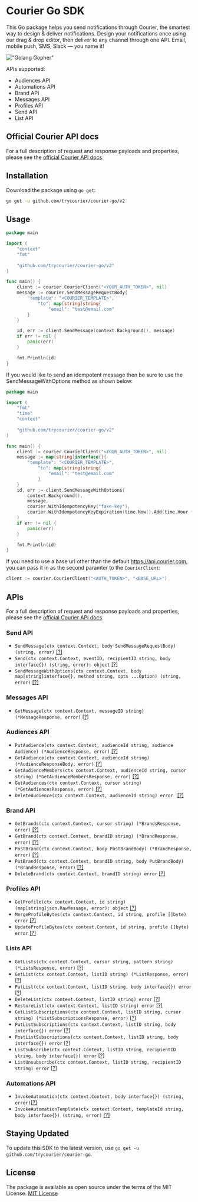 # Courier Go SDK

This Go package helps you send notifications through Courier, the smartest way to design & deliver notifications. Design your notifications once using our drag & drop editor, then deliver to any channel through one API. Email, mobile push, SMS, Slack — you name it!

!["Golang Gopher"](https://blog.golang.org/gopher/gopher.png)

APIs supported:

- Audiences API
- Automations API
- Brand API
- Messages API
- Profiles API
- Send API
- List API

## Official Courier API docs

For a full description of request and response payloads and properties, please see the [official Courier API docs](https://docs.courier.com/reference).

## Installation

Download the package using `go get`:

```bash
go get -u github.com/trycourier/courier-go/v2
```

## Usage

```go
package main

import (
	"context"
	"fmt"
	
	"github.com/trycourier/courier-go/v2"
)

func main() {
	client := courier.CourierClient("<YOUR_AUTH_TOKEN>", nil)
	message := courier.SendMessageRequestBody{
		"template": "<COURIER_TEMPLATE>",
			"to": map[string]string{
				"email": "test@email.com"
		}
	}

	id, err := client.SendMessage(context.Background(), message)
	if err != nil {
		panic(err)
	}

	fmt.Println(id)
}
```

If you would like to send an idempotent message then be sure to use the SendMessageWithOptions method as shown below:

```go
package main

import (
	"fmt"
	"time"
	"context"
	
	"github.com/trycourier/courier-go/v2"
)

func main() {
	client := courier.CourierClient("<YOUR_AUTH_TOKEN>", nil)
	message := map[string]interface{}{
		"template": "<COURIER_TEMPLATE>",
			"to": map[string]string{
				"email": "test@email.com"
			}
	}
	id, err := client.SendMessageWithOptions(
		context.Background(),
		message,
		courier.WithIdempotencyKey("fake-key"),
		courier.WithIdempotencyKeyExpiration(time.Now().Add(time.Hour * 30))
	)
	if err != nil {
		panic(err)
	}

	fmt.Println(id)
}
```

If you need to use a base url other than the default https://api.courier.com, you can pass it in as the second paramter to the `CourierClient`:

```go
client := courier.CourierClient("<AUTH_TOKEN>", "<BASE_URL>")
```

## APIs

For a full description of request and response payloads and properties, please see the [official Courier API docs](https://docs.courier.com/reference).

### Send API
* ```SendMessage(ctx context.Context, body SendMessageRequestBody) (string, error)``` [[?]](https://www.courier.com/docs/reference/send/message/)
* ```Send(ctx context.Context, eventID, recipientID string, body interface{}) (string, error): object``` [[?]](https://www.courier.com/docs/reference/send/message/)
* ```SendMessageWithOptions(ctx context.Context, body map[string]interface{}, method string, opts ...Option) (string, error)``` [[?]](https://www.courier.com/docs/reference/idempotent-requests/)

### Messages API

- `GetMessage(ctx context.Context, messageID string) (*MessageResponse, error)` [[?]](https://www.courier.com/docs/reference/messages/by-id/)

### Audiences API
- ```PutAudience(ctx context.Context, audienceId string, audience Audience) (*AudienceResponse, error)``` [[?]](https://www.courier.com/docs/reference/audiences/put/)
- ```GetAudience(ctx context.Context, audienceId string) (*AudienceResponseBody, error)``` [[?]](https://www.courier.com/docs/reference/audiences/by-id/)
- ```GetAudienceMembers(ctx context.Context, audienceId string, cursor string) (*GetAudienceMembersResponse, error)``` [[?]](https://www.courier.com/docs/reference/audiences/list-audience-members/)
- ```GetAudiences(ctx context.Context, cursor string) (*GetAudiencesResponse, error)``` [[?]](https://www.courier.com/docs/reference/audiences/list-audiences/)
- ```DeleteAudience(ctx context.Context, audienceId string) error ``` [[?]](https://www.courier.com/docs/reference/audiences/delete/)
### Brand API

- ```GetBrands(ctx context.Context, cursor string) (*BrandsResponse, error)``` [[?]](https://www.courier.com/docs/reference/brands/list/)
- ```GetBrand(ctx context.Context, brandID string) (*BrandResponse, error)``` [[?]](https://www.courier.com/docs/reference/brands/by-id/)
- ```PostBrand(ctx context.Context, body PostBrandBody) (*BrandResponse, error)``` [[?]](https://www.courier.com/docs/reference/brands/create/)
- ```PutBrand(ctx context.Context, brandID string, body PutBrandBody) (*BrandResponse, error)``` [[?]](https://www.courier.com/docs/reference/brands/replace/)
- ```DeleteBrand(ctx context.Context, brandID string) error``` [[?]](https://www.courier.com/docs/reference/brands/delete/)
### Profiles API

- `GetProfile(ctx context.Context, id string) (map[string]json.RawMessage, error): object` [[?]](https://docs.courier.com/reference/profiles-api#getprofilebyrecipientid)
- `MergeProfileBytes(ctx context.Context, id string, profile []byte) error` [[?]](https://docs.courier.com/reference/profiles-api#mergeprofilebyrecipientid)
- `UpdateProfileBytes(ctx context.Context, id string, profile []byte) error` [[?]](https://docs.courier.com/reference/profiles-api#patchprofilebyrecipientid)

### Lists API
- ```GetLists(ctx context.Context, cursor string, pattern string) (*ListsResponse, error)``` [[?]](https://www.courier.com/docs/reference/lists/list/)
- ```GetList(ctx context.Context, listID string) (*ListResponse, error)``` [[?]](https://www.courier.com/docs/reference/lists/by-id/)
- ```PutList(ctx context.Context, listID string, body interface{}) error``` [[?]](https://www.courier.com/docs/reference/lists/replace/)
- ```DeleteList(ctx context.Context, listID string) error``` [[?]](https://www.courier.com/docs/reference/lists/delete/)
- ```RestoreList(ctx context.Context, listID string) error``` [[?]](https://www.courier.com/docs/reference/lists/restore/)
- ```GetListSubscriptions(ctx context.Context, listID string, cursor string) (*ListSubscriptionsResponse, error)``` [[?]](https://www.courier.com/docs/reference/lists/subscriptions/)
- ```PutListSubscriptions(ctx context.Context, listID string, body interface{}) error``` [[?]](https://www.courier.com/docs/reference/lists/put-subscribe/)
- ```PostListSubscriptions(ctx context.Context, listID string, body interface{}) error``` [[?]](https://www.courier.com/docs/reference/lists/post-subscribe/)
- ```ListSubscribe(ctx context.Context, listID string, recipientID string, body interface{}) error``` [[?]](https://www.courier.com/docs/reference/lists/recipient-subscribe/)
- ```ListUnsubscribe(ctx context.Context, listID string, recipientID string) error``` [[?]](https://www.courier.com/docs/reference/lists/delete-subscription/)

### Automations API
- ```InvokeAutomation(ctx context.Context, body interface{}) (string, error)```[[?]](https://www.courier.com/docs/reference/automation/invoke/)
- ```InvokeAutomationTemplate(ctx context.Context, templateId string, body interface{}) (string, error)``` [[?]](https://www.courier.com/docs/reference/automation/invoke-template/)
## Staying Updated

To update this SDK to the latest version, use `go get -u github.com/trycourier/courier-go`.

## License

The package is available as open source under the terms of the MIT License.
[MIT License](http://www.opensource.org/licenses/mit-license.php)

